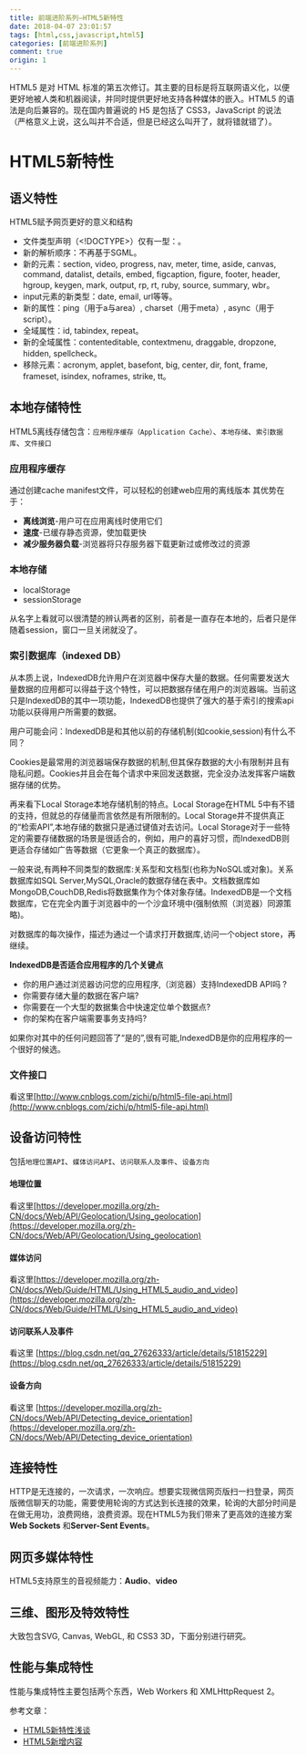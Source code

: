 ```yaml
---
title: 前端进阶系列—HTML5新特性
date: 2018-04-07 23:01:57
tags: [html,css,javascript,html5]
categories: [前端进阶系列]
comment: true
origin: 1
---
```


HTML5 是对 HTML 标准的第五次修订。其主要的目标是将互联网语义化，以便更好地被人类和机器阅读，并同时提供更好地支持各种媒体的嵌入。HTML5 的语法是向后兼容的。现在国内普遍说的 H5 是包括了 CSS3，JavaScript 的说法（严格意义上说，这么叫并不合适，但是已经这么叫开了，就将错就错了）。
# HTML5新特性
## 语义特性
HTML5赋予网页更好的意义和结构
* 文件类型声明（<!DOCTYPE>）仅有一型：<!DOCTYPE HTML>。
* 新的解析顺序：不再基于SGML。
* 新的元素：section, video, progress, nav, meter, time, aside, canvas, command, datalist, details, embed, figcaption, figure, footer, header, hgroup, keygen, mark, output, rp, rt, ruby, source, summary, wbr。
* input元素的新类型：date, email, url等等。
* 新的属性：ping（用于a与area）, charset（用于meta）, async（用于script）。
* 全域属性：id, tabindex, repeat。
* 新的全域属性：contenteditable, contextmenu, draggable, dropzone, hidden, spellcheck。
* 移除元素：acronym, applet, basefont, big, center, dir, font, frame, frameset, isindex, noframes, strike, tt。

## 本地存储特性
HTML5离线存储包含：`应用程序缓存（Application Cache）`、`本地存储`、`索引数据库`、`文件接口`
### 应用程序缓存
通过创建cache manifest文件，可以轻松的创建web应用的离线版本
其优势在于：
* **离线浏览**-用户可在应用离线时使用它们
* **速度**-已缓存静态资源，使加载更快
* **减少服务器负载**-浏览器将只存服务器下载更新过或修改过的资源

### 本地存储
* localStorage
* sessionStorage

从名字上看就可以很清楚的辨认两者的区别，前者是一直存在本地的，后者只是伴随着session，窗口一旦关闭就没了。

### 索引数据库（indexed DB）

从本质上说，IndexedDB允许用户在浏览器中保存大量的数据。任何需要发送大量数据的应用都可以得益于这个特性，可以把数据存储在用户的浏览器端。当前这只是IndexedDB的其中一项功能，IndexedDB也提供了强大的基于索引的搜索api功能以获得用户所需要的数据。

用户可能会问：IndexedDB是和其他以前的存储机制(如cookie,session)有什么不同？

Cookies是最常用的浏览器端保存数据的机制,但其保存数据的大小有限制并且有隐私问题。Cookies并且会在每个请求中来回发送数据，完全没办法发挥客户端数据存储的优势。

再来看下Local Storage本地存储机制的特点。Local Storage在HTML 5中有不错的支持，但就总的存储量而言依然是有所限制的。Local Storage并不提供真正的“检索API”,本地存储的数据只是通过键值对去访问。Local Storage对于一些特定的需要存储数据的场景是很适合的，例如，用户的喜好习惯，而IndexedDB则更适合存储如广告等数据（它更象一个真正的数据库）。

一般来说,有两种不同类型的数据库:关系型和文档型(也称为NoSQL或对象)。关系数据库如SQL Server,MySQL,Oracle的数据存储在表中。文档数据库如MongoDB,CouchDB,Redis将数据集作为个体对象存储。IndexedDB是一个文档数据库，它在完全内置于浏览器中的一个沙盒环境中(强制依照（浏览器）同源策略)。

对数据库的每次操作，描述为通过一个请求打开数据库,访问一个object store，再继续。

**IndexedDB是否适合应用程序的几个关键点**
* 你的用户通过浏览器访问您的应用程序,（浏览器）支持IndexedDB API吗 ?
* 你需要存储大量的数据在客户端?
* 你需要在一个大型的数据集合中快速定位单个数据点?
* 你的架构在客户端需要事务支持吗?

如果你对其中的任何问题回答了“是的”,很有可能,IndexedDB是你的应用程序的一个很好的候选。

### 文件接口

看这里[http://www.cnblogs.com/zichi/p/html5-file-api.html](http://www.cnblogs.com/zichi/p/html5-file-api.html)

## 设备访问特性
包括`地理位置API`、`媒体访问API`、`访问联系人及事件`、`设备方向`
#### 地理位置
看这里[https://developer.mozilla.org/zh-CN/docs/Web/API/Geolocation/Using_geolocation](https://developer.mozilla.org/zh-CN/docs/Web/API/Geolocation/Using_geolocation)
#### 媒体访问
看这里[https://developer.mozilla.org/zh-CN/docs/Web/Guide/HTML/Using_HTML5_audio_and_video](https://developer.mozilla.org/zh-CN/docs/Web/Guide/HTML/Using_HTML5_audio_and_video)
#### 访问联系人及事件
看这里 [https://blog.csdn.net/qq_27626333/article/details/51815229](https://blog.csdn.net/qq_27626333/article/details/51815229)
#### 设备方向
看这里 [https://developer.mozilla.org/zh-CN/docs/Web/API/Detecting_device_orientation](https://developer.mozilla.org/zh-CN/docs/Web/API/Detecting_device_orientation)
## 连接特性
HTTP是无连接的，一次请求，一次响应。想要实现微信网页版扫一扫登录，网页版微信聊天的功能，需要使用轮询的方式达到长连接的效果，轮询的大部分时间是在做无用功，浪费网络，浪费资源。现在HTML5为我们带来了更高效的连接方案 **Web Sockets** 和**Server-Sent Events**。
## 网页多媒体特性
HTML5支持原生的音视频能力：**Audio**、**video**
## 三维、图形及特效特性
大致包含SVG, Canvas, WebGL, 和 CSS3 3D，下面分别进行研究。
## 性能与集成特性
性能与集成特性主要包括两个东西，Web Workers 和 XMLHttpRequest 2。

参考文章：

* [HTML5新特性浅谈](http://www.ganecheng.tech/blog/52819118.html)
* [HTML5新增内容](https://leohxj.gitbooks.io/front-end-database/html-and-css-basic/what-is-html5.html)